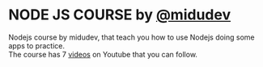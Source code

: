 # NODE JS COURSE by [@midudev](https://github.com/midudev)

Nodejs course by midudev, that teach you how to use Nodejs doing some apps to practice.  
The course has 7 [videos](https://www.youtube.com/watch?v=yB4n_K7dZV8&list=PLUofhDIg_38qm2oPOV-IRTTEKyrVBBaU7&ab_channel=midulive) on Youtube that you can follow.